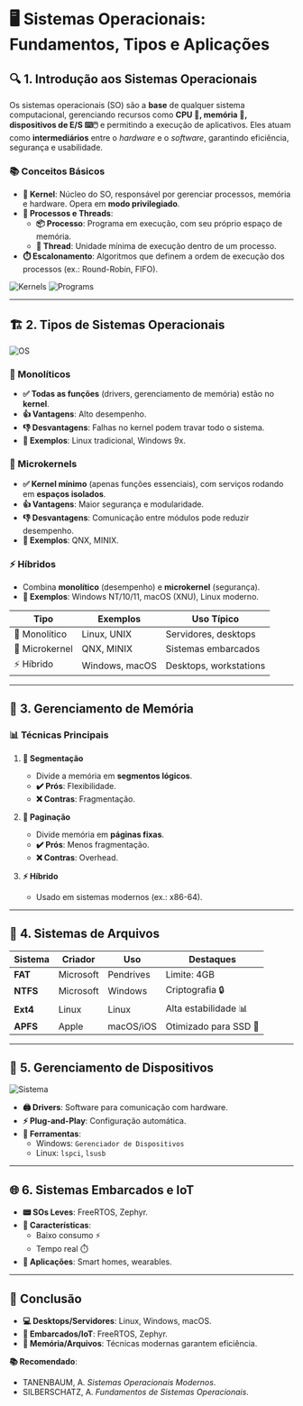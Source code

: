 # 🖥️ Sistemas Operacionais: Fundamentos, Tipos e Aplicações  

## 🔍 1. Introdução aos Sistemas Operacionais  
Os sistemas operacionais (SO) são a **base** de qualquer sistema computacional, gerenciando recursos como **CPU 🧠, memória 💾, dispositivos de E/S ⌨️🖱️** e permitindo a execução de aplicativos. Eles atuam como **intermediários** entre o *hardware* e o *software*, garantindo eficiência, segurança e usabilidade.  

### 📚 Conceitos Básicos  
- **🐧 Kernel**: Núcleo do SO, responsável por gerenciar processos, memória e hardware. Opera em **modo privilegiado**.  
- **🔄 Processos e Threads**:  
  - **📦 Processo**: Programa em execução, com seu próprio espaço de memória.  
  - **🧵 Thread**: Unidade mínima de execução dentro de um processo.  
- **⏱️ Escalonamento**: Algoritmos que definem a ordem de execução dos processos (ex.: Round-Robin, FIFO).  

![Kernels](./IMGs/Sistema.png)
![Programs](./IMGs/Processo.png)

---

## 🏗️ 2. Tipos de Sistemas Operacionais  

![OS](./IMGs/OSs.png)
### 🧱 Monolíticos  
- **✅ Todas as funções** (drivers, gerenciamento de memória) estão no **kernel**.  
- **👍 Vantagens**: Alto desempenho.  
- **👎 Desvantagens**: Falhas no kernel podem travar todo o sistema.  
- **🔧 Exemplos**: Linux tradicional, Windows 9x.  

### 🧩 Microkernels  
- **✅ Kernel mínimo** (apenas funções essenciais), com serviços rodando em **espaços isolados**.  
- **👍 Vantagens**: Maior segurança e modularidade.  
- **👎 Desvantagens**: Comunicação entre módulos pode reduzir desempenho.  
- **🔧 Exemplos**: QNX, MINIX.  

### ⚡ Híbridos  
- Combina **monolítico** (desempenho) e **microkernel** (segurança).  
- **🔧 Exemplos**: Windows NT/10/11, macOS (XNU), Linux moderno.  

| **Tipo**       | **Exemplos**          | **Uso Típico**          |  
|----------------|-----------------------|-------------------------|  
| 🧱 Monolítico  | Linux, UNIX           | Servidores, desktops    |  
| 🧩 Microkernel | QNX, MINIX            | Sistemas embarcados     |  
| ⚡ Híbrido     | Windows, macOS        | Desktops, workstations  |  

---

## 🧠 3. Gerenciamento de Memória  
### 📊 Técnicas Principais  
1. **📐 Segmentação**  
   - Divide a memória em **segmentos lógicos**.  
   - **✔️ Prós**: Flexibilidade.  
   - **❌ Contras**: Fragmentação.  

2. **📄 Paginação**  
   - Divide memória em **páginas fixas**.  
   - **✔️ Prós**: Menos fragmentação.  
   - **❌ Contras**: Overhead.  

3. **⚡ Híbrido**  
   - Usado em sistemas modernos (ex.: x86-64).  

---

## 💾 4. Sistemas de Arquivos  
| **Sistema** | **Criador**       | **Uso**                | **Destaques**          |  
|-------------|-------------------|------------------------|------------------------|  
| **FAT**     | Microsoft         | Pendrives              | Limite: 4GB            |  
| **NTFS**    | Microsoft         | Windows                | Criptografia 🔒        |  
| **Ext4**    | Linux             | Linux                  | Alta estabilidade 📊  |  
| **APFS**    | Apple             | macOS/iOS              | Otimizado para SSD 🚀  |  

---

## 🔌 5. Gerenciamento de Dispositivos  

![Sistema](./IMGs/4-stacks.png)
- **🖨️ Drivers**: Software para comunicação com hardware.  
- **⚡ Plug-and-Play**: Configuração automática.  
- **🔧 Ferramentas**:  
  - Windows: `Gerenciador de Dispositivos`  
  - Linux: `lspci`, `lsusb`  

---

## 🌐 6. Sistemas Embarcados e IoT  
- **📟 SOs Leves**: FreeRTOS, Zephyr.  
- **🔋 Características**:  
  - Baixo consumo ⚡  
  - Tempo real ⏱️  
- **🏡 Aplicações**: Smart homes, wearables.  

---

## 🎯 Conclusão  
- **💻 Desktops/Servidores**: Linux, Windows, macOS.  
- **📱 Embarcados/IoT**: FreeRTOS, Zephyr.  
- **🧠 Memória/Arquivos**: Técnicas modernas garantem eficiência.  

**📚 Recomendado**:  
- TANENBAUM, A. *Sistemas Operacionais Modernos*.  
- SILBERSCHATZ, A. *Fundamentos de Sistemas Operacionais*.  